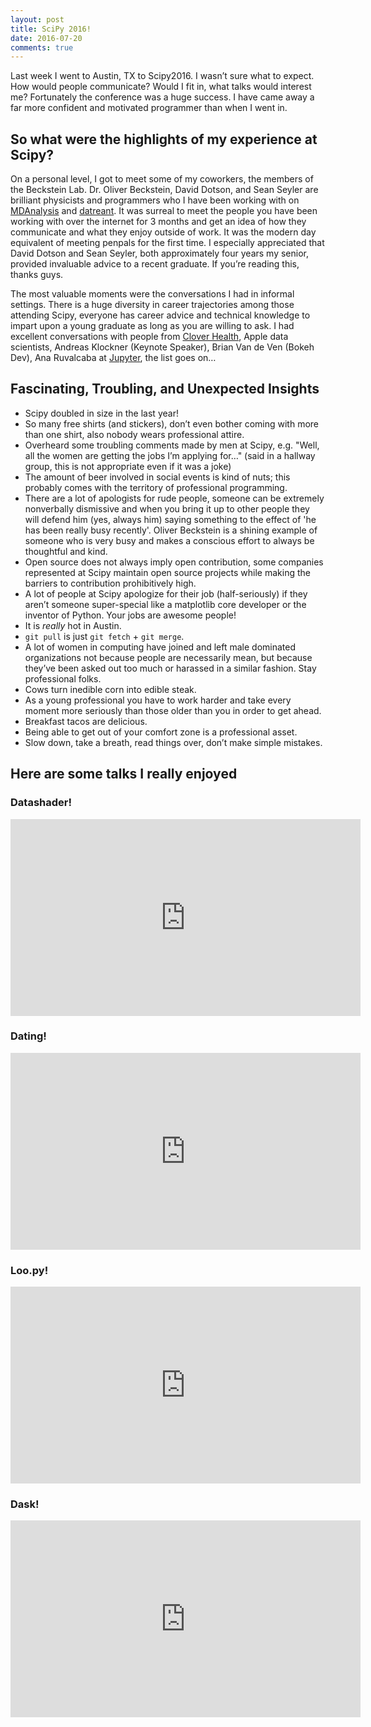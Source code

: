 ```yaml
---
layout: post
title: SciPy 2016!
date: 2016-07-20
comments: true
---
```

Last week I went to Austin, TX to Scipy2016. I wasn’t sure what to expect. How would people communicate?
Would I fit in, what talks would interest me? Fortunately the conference was a huge success.
I have came away a far more confident and motivated programmer than when I went in.

<span class="more"></span>

## So what were the highlights of my experience at Scipy?

On a personal level, I got to meet some of my coworkers, the members of the
Beckstein Lab. Dr. Oliver Beckstein, David Dotson, and Sean Seyler are brilliant
physicists and programmers who I have been working with on [MDAnalysis](www.mdanalysis.org)
and [datreant](www.datreant.org). It was surreal to meet the people you have been
working with over the internet for 3 months and get an idea of how they
communicate and what they enjoy outside of work. It was the modern day
equivalent of meeting penpals for the first time. I especially appreciated
that David Dotson and Sean Seyler, both approximately four years my senior, provided
invaluable advice to a recent graduate. If you’re reading this, thanks guys.

The most valuable moments were the conversations I had in informal settings.
There is a huge diversity in career trajectories among those attending Scipy,
everyone has career advice and technical knowledge to impart upon a young
graduate as long as you are willing to ask. I had excellent conversations with
people from [Clover Health](cloverhealth.com), Apple data scientists, Andreas
Klockner (Keynote Speaker), Brian Van de Ven (Bokeh Dev), Ana Ruvalcaba at
[Jupyter](jupyter.org), the list goes on…

## Fascinating, Troubling, and Unexpected Insights
+ Scipy doubled in size in the last year!
+ So many free shirts (and stickers), don’t even bother coming with more than one shirt,
  also nobody wears professional attire.
+ Overheard some troubling comments made by men at Scipy, e.g.
  "Well, all the women are getting the jobs I’m applying for…"
  (said in a hallway group, this is not appropriate even if it was a joke)
+ The amount of beer involved in social events is kind of nuts;
  this probably comes with the territory of professional programming.
+ There are a lot of apologists for rude people, someone can be extremely
  nonverbally dismissive and when you bring it up to other
  people they will defend him (yes, always him) saying something to the effect of
  'he has been really busy recently'. Oliver Beckstein is a shining example of
  someone who is very busy and makes a conscious effort to always be thoughtful
  and kind.
+ Open source does not always imply open contribution, some companies represented at
  Scipy maintain open source projects while making the barriers to contribution prohibitively high.
+ A lot of people at Scipy apologize for their job (half-seriously) if they aren’t
  someone super-special like a matplotlib core developer or the inventor of Python.
  Your jobs are awesome people!
+ It is *really* hot in Austin.
+ `git pull` is just `git fetch` + `git merge`.
+ A lot of women in computing have joined and left male dominated organizations
  not because people are necessarily mean, but because they’ve been asked out
  too much or harassed in a similar fashion. Stay professional folks.
+ Cows turn inedible corn into edible steak.
+ As a young professional you have to work harder and take every moment more seriously than those older than you
  in order to get ahead.
+ Breakfast tacos are delicious.
+ Being able to get out of your comfort zone is a professional asset.
+ Slow down, take a breath, read things over, don’t make simple mistakes.

## Here are some talks I really enjoyed

### Datashader!
<iframe width="560" height="315" src="https://www.youtube.com/embed/6m3CFbKmK_c" frameborder="0" allowfullscreen></iframe>

### Dating!
<iframe width="560" height="315" src="https://www.youtube.com/embed/dtgmMj8W298" frameborder="0" allowfullscreen></iframe>

### Loo.py!
<iframe width="560" height="315" src="https://www.youtube.com/embed/Zz_6P5qAJck" frameborder="0" allowfullscreen></iframe>

### Dask!
<iframe width="560" height="315" src="https://www.youtube.com/embed/PAGjm4BMKlk" frameborder="0" allowfullscreen></iframe>
